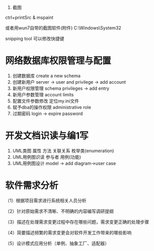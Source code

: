 

1. 截图

ctrl+printSrc   & mspaint

或者用wun7自带的截图软件(附件)  C:\Windows\System32 

snipping tool   可以修改快捷键







# 网络数据库权限管理与配置

1. 创建数据库 create a new schema
2. 创建新用户 server -> user and privilege -> add account
3. 新用户权限管理 schema privileges -> add entry
4. 新用户参数管理 account limits
5. 配置文件参数修改  定位my.ini文件
6. 赋予dba的操作权限 administrative role
7. 过期密码 login -> expire password





# 开发文档识读与编1写

1. UML类图 属性 方法 关联关系 枚举类(enumeration)
2. UML用例图识读 参与者 用例(功能)
3. UML用例图设计 model -> add diagram->user case





# 软件需求分析

（1）根据项目需求进行系统相关人员分析

（2）针对原始需求不清晰、不明确的内容编写调研提纲

（3）描述在处理需求变更过程中存在哪些问题，需求变更正确的处理步骤

（4）简要描述频繁的需求变更会对软件开发工作带来的哪些影响

（5）设计模式应用分析（单例、抽象工厂、适配器）
